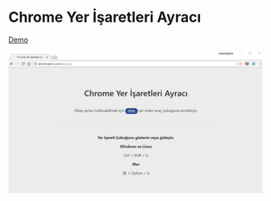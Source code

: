 # Chrome Yer İşaretleri Ayracı

[Demo](http://ahmetcadirci.com.tr/ayrac/?utm_source=github&utm_medium=readme&utm_campaign=ayrac)

![Chrome Yer İşaretleri Ayracı](/ayrac.gif)
